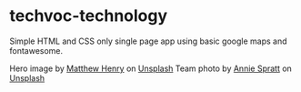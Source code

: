 # techvoc-technology

Simple HTML and CSS only single page app using basic google maps and fontawesome.

<span>Hero image by <a href="https://unsplash.com/@matthewhenry?utm_source=unsplash&amp;utm_medium=referral&amp;utm_content=creditCopyText">Matthew Henry</a> on <a href="https://unsplash.com/s/photos/city?utm_source=unsplash&amp;utm_medium=referral&amp;utm_content=creditCopyText">Unsplash</a></span>
<span>Team photo by <a href="https://unsplash.com/@anniespratt?utm_source=unsplash&amp;utm_medium=referral&amp;utm_content=creditCopyText">Annie Spratt</a> on <a href="https://unsplash.com/s/photos/team?utm_source=unsplash&amp;utm_medium=referral&amp;utm_content=creditCopyText">Unsplash</a></span>
